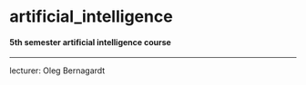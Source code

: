 # artificial_intelligence

#### 5th semester artificial intelligence course

---

lecturer: Oleg Bernagardt
